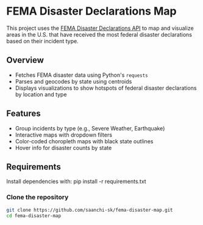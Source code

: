 # FEMA Disaster Declarations Map

This project uses the [FEMA Disaster Declarations API](https://www.fema.gov/api/open/v1/FemaWebDisasterDeclarations) to map and visualize areas in the U.S. that have received the most federal disaster declarations based on their incident type.

## Overview

- Fetches FEMA disaster data using Python's `requests`
- Parses and geocodes by state using centroids
- Displays visualizations to show hotspots of federal disaster declarations by location and type

## Features

- Group incidents by type (e.g., Severe Weather, Earthquake)
- Interactive maps with dropdown filters
- Color-coded choropleth maps with black state outlines
- Hover info for disaster counts by state

## Requirements

Install dependencies with:
pip install -r requirements.txt

### Clone the repository

```bash
git clone https://github.com/saanchi-sk/fema-disaster-map.git
cd fema-disaster-map